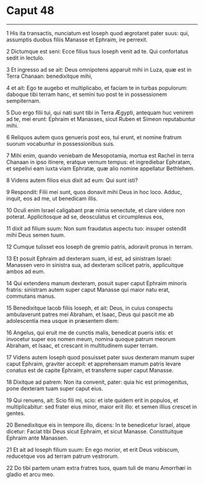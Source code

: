 # Caput 48

***

1 His ita transactis, nunciatum est Ioseph quod ægrotaret pater suus: qui, assumptis duobus filiis Manasse et Ephraim, ire perrexit.

2 Dictumque est seni: Ecce filius tuus Ioseph venit ad te. Qui confortatus sedit in lectulo.

3 Et ingresso ad se ait: Deus omnipotens apparuit mihi in Luza, quæ est in Terra Chanaan: benedixitque mihi,

4 et ait: Ego te augebo et multiplicabo, et faciam te in turbas populorum: daboque tibi terram hanc, et semini tuo post te in possessionem sempiternam.

5 Duo ergo filii tui, qui nati sunt tibi in Terra Ægypti, antequam huc venirem ad te, mei erunt: Ephraim et Manasses, sicut Ruben et Simeon reputabuntur mihi.

6 Reliquos autem quos genueris post eos, tui erunt, et nomine fratrum suorum vocabuntur in possessionibus suis.

7 Mihi enim, quando veniebam de Mesopotamia, mortua est Rachel in terra Chanaan in ipso itinere, eratque vernum tempus: et ingrediebar Ephratam, et sepelivi eam iuxta viam Ephratæ, quæ alio nomine appellatur Bethlehem.

8 Videns autem filios eius dixit ad eum: Qui sunt isti?

9 Respondit: Filii mei sunt, quos donavit mihi Deus in hoc loco. Adduc, inquit, eos ad me, ut benedicam illis.

10 Oculi enim Israel caligabant præ nimia senectute, et clare videre non poterat. Applicitosque ad se, deosculatus et circumplexus eos,

11 dixit ad filium suum: Non sum fraudatus aspectu tuo: insuper ostendit mihi Deus semen tuum.

12 Cumque tulisset eos Ioseph de gremio patris, adoravit pronus in terram.

13 Et posuit Ephraim ad dexteram suam, id est, ad sinistram Israel: Manassen vero in sinistra sua, ad dexteram scilicet patris, applicuitque ambos ad eum.

14 Qui extendens manum dexteram, posuit super caput Ephraim minoris fratris: sinistram autem super caput Manasse qui maior natu erat, commutans manus.

15 Benedixitque Iacob filiis Ioseph, et ait: Deus, in cuius conspectu ambulaverunt patres mei Abraham, et Isaac, Deus qui pascit me ab adolescentia mea usque in præsentem diem:

16 Angelus, qui eruit me de cunctis malis, benedicat pueris istis: et invocetur super eos nomen meum, nomina quoque patrum meorum Abraham, et Isaac, et crescant in multitudinem super terram.

17 Videns autem Ioseph quod posuisset pater suus dexteram manum super caput Ephraim, graviter accepit: et apprehensam manum patris levare conatus est de capite Ephraim, et transferre super caput Manasse.

18 Dixitque ad patrem: Non ita convenit, pater: quia hic est primogenitus, pone dexteram tuam super caput eius.

19 Qui renuens, ait: Scio fili mi, scio: et iste quidem erit in populos, et multiplicabitur: sed frater eius minor, maior erit illo: et semen illius crescet in gentes.

20 Benedixitque eis in tempore illo, dicens: In te benedicetur Israel, atque dicetur: Faciat tibi Deus sicut Ephraim, et sicut Manasse. Constituitque Ephraim ante Manassen.

21 Et ait ad Ioseph filium suum: En ego morior, et erit Deus vobiscum, reducetque vos ad terram patrum vestrorum.

22 Do tibi partem unam extra fratres tuos, quam tuli de manu Amorrhæi in gladio et arcu meo.

